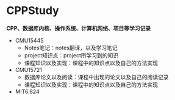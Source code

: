 # CPPStudy
**CPP、数据库内核、操作系统、计算机网络、项目等学习记录**
* CMU15445
  * Notes笔记：notes翻译，以及学习笔记
  * project知识点：project所学习到的知识
  * 课程知识以及实现：课程中的知识点以及自己的方法实现
* CMU15721
  * 数据库论文以及阅读：课程中出现的论文以及自己的阅读记录
  * 课程知识以及实现：课程中的知识点以及自己的方法实现
* MIT6.824
